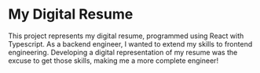 # My Digital Resume

This project represents my digital resume, programmed using React with Typescript. As a backend engineer, I wanted to extend my skills to frontend engineering. Developing a digital representation of my resume was the excuse to get those skills, making me a more complete engineer!
